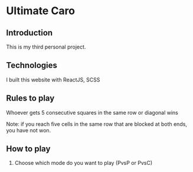 # Ultimate Caro

## Introduction

This is my third personal project.

## Technologies

I built this website with ReactJS, SCSS

## Rules to play

Whoever gets 5 consecutive squares in the same row or diagonal wins

Note: if you reach five cells in the same row that are blocked at both ends, you have not won.

## How to play

1. Choose which mode do you want to play (PvsP or PvsC)
